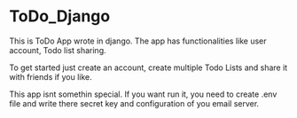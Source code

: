 # ToDo_Django

This is ToDo App wrote in django. The app has functionalities like user account, Todo list sharing.

To get started just create an account, create multiple Todo Lists and share it with friends if you like.

This app isnt somethin special. If you want run it, you need to create .env file and write there secret key and configuration of you email server.
